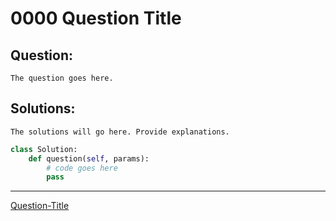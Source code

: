 0000 Question Title
===================

Question:
---------

    The question goes here.

Solutions:
---------

    The solutions will go here. Provide explanations.

```python
class Solution:
    def question(self, params):
        # code goes here
        pass
```

---

[Question-Title](https://leetcode.com/problems/xyz)
